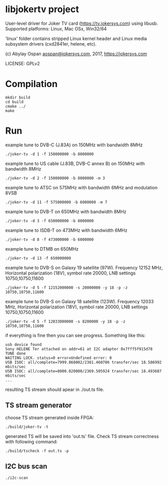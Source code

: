 # libjokertv project

User-level driver for Joker TV card (https://tv.jokersys.com) using libusb.
Supported platforms: Linux, Mac OSx, Win32/64

'linux' folder contains stripped Linux kernel header and Linux media subsystem
drivers (cxd2841er, helene, etc).

(c) Abylay Ospan <aospan@jokersys.com>, 2017, https://jokersys.com

LICENSE: GPLv2

# Compilation
```
mkdir build
cd build
cmake ../
make
```

# Run

example tune to DVB-C (J.83A) on 150MHz with bandwidth 8MHz
```
./joker-tv -d 1 -f 150000000 -b 8000000
```

example tune to US cable (J.83B, DVB-C annex B) on 150MHz with bandwidth 8MHz
```
./joker-tv -d 2 -f 150000000 -b 8000000 -m 3
```

example tune to ATSC on 575MHz with bandwidth 6MHz and modulation 8VSB
```
./joker-tv -d 11 -f 575000000 -b 6000000 -m 7
```

example tune to DVB-T on 650MHz with bandwidth 8MHz
```
./joker-tv -d 3 -f 650000000 -b 8000000
```

example tune to ISDB-T on 473MHz with bandwidth 6MHz
```
./joker-tv -d 8 -f 473000000 -b 6000000
```

example tune to DTMB on 650MHz
```
./joker-tv -d 13 -f 650000000
```

example tune to DVB-S on Galaxy 19 satellite (97W). Frequency 12152 MHz, Horizontal
polarization (18V), symbol rate 20000, LNB settings 10750,10750,11600
```
./joker-tv -d 5 -f 12152000000 -s 20000000 -y 18 -p -z 10750,10750,11600
```

example tune to DVB-S on Galaxy 18 satellite (123W). Frequency 12033 MHz, Horizontal
polarization (18V), symbol rate 20000, LNB settings 10750,10750,11600
```
./joker-tv -d 5 -f 12033000000 -s 8200000 -y 18 -p -z 10750,10750,11600
```

if everything is fine then you can see progress. Something like this:
```
usb device found
Sony HELENE Ter attached on addr=61 at I2C adapter 0x7fff5f915d78
TUNE done
WAITING LOCK. status=0 error=Undefined error: 0 
USB ISOC: all/complete=7999.868002/2381.460706 transfer/sec 18.586992 mbits/sec 
USB ISOC: all/complete=8000.020000/2369.505924 transfer/sec 18.493687 mbits/sec
...
```

resulting TS stream should apear in ./out.ts file.

## TS stream generator
choose TS stream generated inside FPGA:
```
./build/joker-tv -t
```

generated TS will be saved into 'out.ts' file. Check TS stream correctness with
following command:
```
./build/tscheck -f out.ts -p
```

## I2C bus scan
```
./i2c-scan
```
